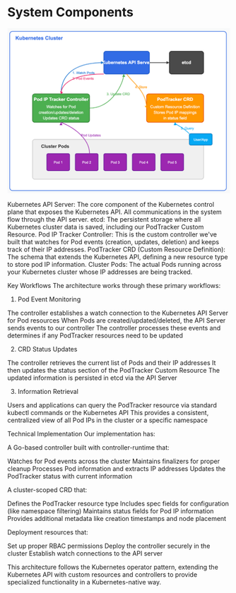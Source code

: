 # System Components

![](./img/img.png)

Kubernetes API Server: The core component of the Kubernetes control plane that exposes the Kubernetes API. All communications in the system flow through the API server.
etcd: The persistent storage where all Kubernetes cluster data is saved, including our PodTracker Custom Resource.
Pod IP Tracker Controller: This is the custom controller we've built that watches for Pod events (creation, updates, deletion) and keeps track of their IP addresses.
PodTracker CRD (Custom Resource Definition): The schema that extends the Kubernetes API, defining a new resource type to store pod IP information.
Cluster Pods: The actual Pods running across your Kubernetes cluster whose IP addresses are being tracked.

Key Workflows
The architecture works through these primary workflows:
1. Pod Event Monitoring

The controller establishes a watch connection to the Kubernetes API Server for Pod resources
When Pods are created/updated/deleted, the API Server sends events to our controller
The controller processes these events and determines if any PodTracker resources need to be updated

2. CRD Status Updates

The controller retrieves the current list of Pods and their IP addresses
It then updates the status section of the PodTracker Custom Resource
The updated information is persisted in etcd via the API Server

3. Information Retrieval

Users and applications can query the PodTracker resource via standard kubectl commands or the Kubernetes API
This provides a consistent, centralized view of all Pod IPs in the cluster or a specific namespace

Technical Implementation
Our implementation has:

A Go-based controller built with controller-runtime that:

Watches for Pod events across the cluster
Maintains finalizers for proper cleanup
Processes Pod information and extracts IP addresses
Updates the PodTracker status with current information


A cluster-scoped CRD that:

Defines the PodTracker resource type
Includes spec fields for configuration (like namespace filtering)
Maintains status fields for Pod IP information
Provides additional metadata like creation timestamps and node placement


Deployment resources that:

Set up proper RBAC permissions
Deploy the controller securely in the cluster
Establish watch connections to the API server



This architecture follows the Kubernetes operator pattern, extending the Kubernetes API with custom resources and controllers to provide specialized functionality in a Kubernetes-native way.